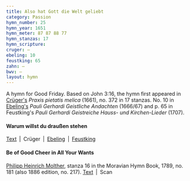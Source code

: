 ```yaml
---
title: Also hat Gott die Welt geliebt
category: Passion
hymn_number: 25
hymn_year: 1651
hymn_meter: 87 87 88 77
hymn_stanzas: 17
hymn_scripture: 
cruger: —
ebeling: 10
feustking: 65
zahn: —
bwv: —
layout: hymn
---
```

A hymn for Good Friday. Based on John 3:16, the hymn first appeared in [Crüger's](/authors/crüger) *Praxis pietatis melica* (1661), no. 372 in 17 stanzas. No. 10 in [Ebeling's](/authors/ebeling) *Pauli Gerhardi Geistliche Andachten* (1666/67) and p. 65 in Feustking's *Pauli Gerhardi Geistreiche Hauss- und Kirchen-Lieder* (1707).

#### Warum willst du draußen stehen

[Text](/hymns/025/text/gerhardt) \| Crüger \| [Ebeling](/hymns/025/scans/ebeling.pdf) \| [Feustking](/hymns/025/scans/feustking.pdf)

#### Be of Good Cheer in All Your Wants

[Philipp Heinrich Molther](/authors/molther), stanza 16 in the Moravian Hymn Book, 1789, no. 181 (also 1886 edition, no. 217). [Text](/hymns/025/text/molther) \| Scan

